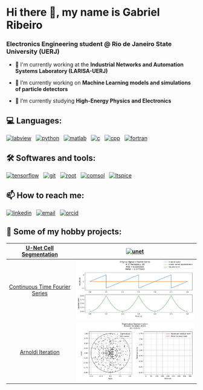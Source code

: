 # Hi there 👋, my name is Gabriel Ribeiro
### Electronics Engineering student @ Rio de Janeiro State University (UERJ)

- 💼 I'm currently working at the **Industrial Networks and Automation Systems Laboratory (LARISA-UERJ)**

- 🔭 I’m currently working on **Machine Learning models and simulations of particle detectors**

- 🌱 I’m currently studying **High-Energy Physics and Electronics**

<h2 align="left">💻 Languages:</h2>
<p align="left">
    <!-- LabVIEW -->
    <a href="https://www.ni.com/en/shop/labview.html" text-decoration=none target="_blank">
        <img src="https://cdn.worldvectorlogo.com/logos/national-instruments-labview.svg" alt="labview" width="45" height="45"/></a>
    <!-- Python -->
    &nbsp
    <a href="https://www.python.org" target="_blank">
        <img src="https://cdn.worldvectorlogo.com/logos/python-5.svg" alt="python" width="45" height="45"/></a>
    <!-- MATLAB -->
    &nbsp
    <a href="https://www.mathworks.com/products/matlab.html" target="_blank">
        <img src="https://cdn.worldvectorlogo.com/logos/matlab.svg" alt="matlab" width="45" height="45"/></a>
    <!-- C -->
    &nbsp
    <a href="https://www.cprogramming.com/" target="_blank">
        <img src="https://cdn.worldvectorlogo.com/logos/c-1.svg" alt="c" width="45" height="45"/></a>
    <!-- C++ -->
    &nbsp
    <a href="https://cplusplus.com/" target="_blank">
        <img src="https://cdn.worldvectorlogo.com/logos/c.svg" alt="cpp" width="45" height="45"/></a>
    <!-- Fortran -->
    &nbsp    
    <a href="https://fortran-lang.org/" target="_blank">
        <img src="https://upload.wikimedia.org/wikipedia/commons/b/b8/Fortran_logo.svg" alt="fortran" width="45" height="45"/></a>
</p>

<!--
Jupyter Notebook cell output uses a lot of storage space, so exclude language;
Exclude CMake as well.
-->
<!-- <a align="center" href="https://github.com/anuraghazra/github-readme-stats">
    <img src="https://github-readme-stats.vercel.app/api/top-langs/?username=gabrielribcesario&hide=jupyter%20notebook,cmake&layout=compact&theme=transparent&locale=en&langs_count=8"/></a> -->

<h2 align="left">🛠️ Softwares and tools:</h2>
<p align="left">
    <!-- Tensorflow -->
    <a href="https://www.tensorflow.org/" target="_blank">
        <img src="https://cdn.worldvectorlogo.com/logos/tensorflow-2.svg" alt="tensorflow" width="45" height="45"/></a>
    <!-- Git -->
    &nbsp
    <a href="https://git-scm.com/" target="_blank">
        <img src="https://www.vectorlogo.zone/logos/git-scm/git-scm-icon.svg" alt="git" width="45" height="45"/></a>
    <!-- ROOT -->
    &nbsp
    <a href="https://root.cern/" target="_blank">
        <img src="https://root.cern/img/logos/ROOT_Logo/logos/osx/osx-icon-128.png" alt="root" width="45" height="45"/></a>
    <!-- COMSOL -->
    &nbsp
    <a href="https://www.comsol.com/" target="_blank">
        <img src="https://cdn.worldvectorlogo.com/logos/comsol-logo.svg" alt="comsol" width="150" height="45"/></a>
    <!-- LTSpice -->
    &nbsp
    <a href="https://www.analog.com/en/resources/design-tools-and-calculators/ltspice-simulator.html" target="_blank">
        <img src="https://gitlab.com/uploads/-/system/project/avatar/9699744/ltspice.png?width=96" alt="ltspice" width="45" height="45"/></a>
</p>

<h2 align="left">📫 How to reach me:</h2>
<p align="left">
    <a href="https://www.linkedin.com/in/gribeirocs/" target="_blank">
        <img src="https://cdn.worldvectorlogo.com/logos/linkedin-icon-2.svg" alt="linkedin" width="45" height="45"/></a>
    &nbsp
    <a href="mailto:gabrielc.ribeiro@hotmail.com" target="_blank">
        <img src="https://cdn.worldvectorlogo.com/logos/gmail-icon-2.svg" alt="email" width="45" height="45"/></a>
    &nbsp
    <a href="https://orcid.org/0009-0004-1811-1224" target="_blank">
        <img src="https://upload.wikimedia.org/wikipedia/commons/0/06/ORCID_iD.svg" alt="orcid" width="45" height="45"/></a>
</p>

<h2 align="left">🚀 Some of my hobby projects:</h2>

| [U-Net Cell Segmentation](https://github.com/gabrielribcesario/DIC-C2DH-HeLa) | <a href="https://github.com/gabrielribcesario/DIC-C2DH-HeLa" target="_blank"><img src="figures/unet/train01.gif" alt="unet" width="500"/></a> |
| :-: | :-: |
| [Continuous Time Fourier Series](https://github.com/gabrielribcesario/CTFS) | <a href="https://github.com/gabrielribcesario/CTFS" target="_blank"><img src="figures/sawtooth.gif" alt="ctfs" width="500"/></a> |
| [Arnoldi Iteration](https://github.com/gabrielribcesario/Arnoldi-Iteration) | <a href="https://github.com/gabrielribcesario/Arnoldi-Iteration" target="_blank"><img src="figures/convergence.gif" alt="arnoldi" width="500"/></a> |

<!--
**gabrielribcesario/gabrielribcesario** is a ✨ _special_ ✨ repository because its `README.md` (this file) appears on your GitHub profile.

Here are some ideas to get you started:

- 👯 I’m looking to collaborate on ...
- 🤔 I’m looking for help with ...
- 📫 How to reach me: **gabrielc.ribeiro@hotmail.com**
- 😄 Pronouns: He/Him
- ⚡ Fun fact: ...
-->
